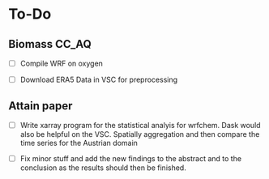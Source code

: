 # To-Do

## Biomass CC_AQ

- [ ] Compile WRF on oxygen
- [ ] Download ERA5 Data in VSC for preprocessing


## Attain paper
- [ ] Write xarray program for the statistical analyis for wrfchem. Dask would also be helpful on the VSC. Spatially aggregation and then compare the time series for the Austrian domain
- [ ] Fix minor stuff and add the new findings to the abstract and to the conclusion as the results should then be finished.

